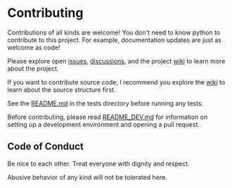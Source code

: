 # Contributing

Contributions of all kinds are welcome!  You don't need to know python to contribute to this project. For example, documentation updates are just as welcome as code!

Please explore open [issues](https://github.com/RhetTbull/osxphotos/issues), [discussions](https://github.com/RhetTbull/osxphotos/discussions), and the project [wiki](https://github.com/RhetTbull/osxphotos/wiki) to learn more about the project.

If you want to contribute source code, I recommend you explore the [wiki](https://github.com/RhetTbull/osxphotos/wiki/Structure-of-the-code) to learn about the source structure first.

See the [README.md](tests/README.md) in the tests directory before running any tests.

Before contributing, please read [README_DEV.md](README_DEV.md) for information on setting up a development environment and opening a pull request.

## Code of Conduct

Be nice to each other.  Treat everyone with dignity and respect.

Abusive behavior of any kind will not be tolerated here.
